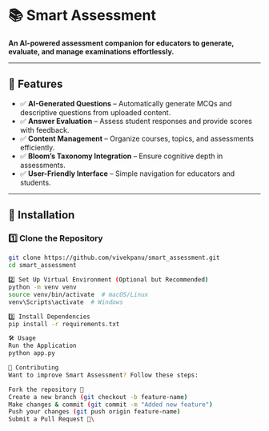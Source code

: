 # 📚 Smart Assessment  

**An AI-powered assessment companion for educators to generate, evaluate, and manage examinations effortlessly.**  

---

## 🚀 Features  
- ✅ **AI-Generated Questions** – Automatically generate MCQs and descriptive questions from uploaded content.  
- ✅ **Answer Evaluation** – Assess student responses and provide scores with feedback.  
- ✅ **Content Management** – Organize courses, topics, and assessments efficiently.  
- ✅ **Bloom’s Taxonomy Integration** – Ensure cognitive depth in assessments.  
- ✅ **User-Friendly Interface** – Simple navigation for educators and students.  

---

## 📌 Installation  

### 1️⃣ Clone the Repository  
```bash
git clone https://github.com/vivekpanu/smart_assessment.git
cd smart_assessment

2️⃣ Set Up Virtual Environment (Optional but Recommended)
python -m venv venv
source venv/bin/activate  # macOS/Linux
venv\Scripts\activate  # Windows

3️⃣ Install Dependencies
pip install -r requirements.txt

🛠️ Usage
Run the Application
python app.py

📜 Contributing
Want to improve Smart Assessment? Follow these steps:

Fork the repository 🍴
Create a new branch (git checkout -b feature-name)
Make changes & commit (git commit -m "Added new feature")
Push your changes (git push origin feature-name)
Submit a Pull Request 🚀\
